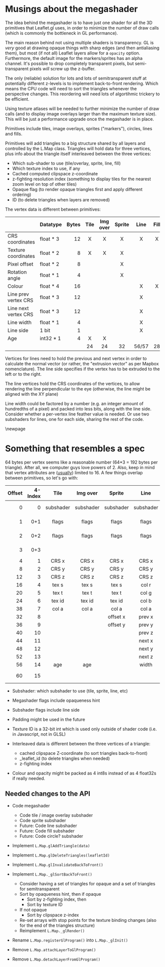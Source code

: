 
# Musings about the megashader

The idea behind the megashader is to have just one shader for all the 3D primitives that Leaflet.gl uses, in order to minimize the number of draw calls (which is commonly the bottleneck in GL performance).

The main reason behind not using multiple shaders is transparency. GL is *very* good at drawing opaque things with sharp edges (and then antialiasing them), but most (if not all) Leaflet layers allow for a `opacity` option. Furthermore, the default image for the markers/sprites has an alpha channel. It's possible to drop completely transparent pixels, but semi-transparent pixels *will* screw up the z-buffer.

The only (reliable) solution for lots and lots of semitransparent stuff at potentially different z-levels is to implement back-to-front rendering. Which means the CPU code will need to sort the triangles whenever the perspective changes. This reordering will need lots of algortihmic trickery to be efficient.

Using texture atlases will be needed to further minimize the number of draw calls (and to display image overlays larger than the maximum texture size). This will be just a performance upgrade once the megashader is in place.

Primitives include tiles, image overlays, sprites ("markers"), circles, lines and fills.

Primitives will add triangles to a big structure shared by all layers and controlled by the L.Map class. Triangles will hold data for three vertices, plus info about the triangle itself interleaved between the three vertices:

* Which sub-shader to use (tile/overlay, sprite, line, fill)
* Which texture index to use, if any
* Cached computed clipspace z-coordinate
* z-fighting resolution index (something to display tiles for the nearest zoom level on top of other tiles)
* Opaque flag (to render opaque triangles first and apply different ordering)
* ID (to delete triangles when layers are removed)

The vertex data is different between primitives:

|                         | Datatype  | Bytes | Tile | Img over | Sprite | Line | Fill |
| ----------------------- | --------- | ----: | :--: | :------: | :----: | :--: | :--: |
| CRS coordinates         | float * 3 |    12 |  X   |  X       |  X     |  X   |  X   |
| Texture coordinates     | float * 2 |     8 |  X   |  X       |  X     |      |      |
| Pixel offset            | float * 2 |     8 |      |          |  X     |      |      |
| Rotation angle          | float * 1 |     4 |      |          |  X     |      |      |
| Colour                  | float * 4 |    16 |      |          |        |  X   |  X   |
| Line prev vertex CRS    | float * 3 |    12 |      |          |        |  X   |      |
| Line next vertex CRS    | float * 3 |    12 |      |          |        |  X   |      |
| Line width              | float * 1 |     4 |      |          |        |  X   |      |
| Line side               | 1 bit     |     1 |      |          |        |  X   |      |
| Age                     | int32 * 1 |     4 |  X   |  X       |        |      |      |
|                         |           |       |  24  |  24      |  32    | 56/57 | 28  |

Vertices for lines need to hold the previous and next vertex in order to calculate the normal vector (or rather, the "extrusion vector" as per Mapbox nomenclature). The line side specifies if the vertex has to be extruded to the left or to the right.

The line vertices hold the CRS coordinates of the vertices, to allow rendering the line perpendicular to the eye (otherwise, the line might be aligned with the XY plane)

Line width could be factored by a number (e.g. an integer amount of hundredths of a pixel) and packed into less bits, along with the line side. Consider whether a per-vertex line feather value is needed. Or use two subshaders for lines, one for each side, sharing the rest of the code.


\newpage

# Something that resembles a spec

64 bytes per vertex seems like a reasonable number (64*3 = 192 bytes per triangle). After all, we computer guys love powers of 2. Also, keep in mind that vertex attributes are ([usually](http://codeflow.org/entries/2013/feb/22/how-to-write-portable-webgl/#maximum-vertex-attributes)) limited to 16. A few things overlap between primitives, so let's go with:

| Offset   | 4-Index  | Tile   | Img over | Sprite   | Line   | Fill   | Type | Varying? | Notes  |
| -------: | -------: | :----: | :------: | :------: | :----: | :----: | :--: | :------: | ------ |
|        0 |        0 | subshader | subshader | subshader | subshader | subshader | 1 byte | ✔ |    |
|        1 |      0+1 | flags  | flags    | flags    | flags  | flags  | 1 byte |  ✔     | megashader |
|        2 |      0+2 | flags  | flags    | flags    | flags  | flags  | 1 byte |  ✔     | subshader |
|        3 |      0+3 |        |          |          |        |        | 1 byte |  ✔     | Padding |
|        4 |        1 | CRS x  | CRS x    | CRS x    | CRS x  | CRS x  | vec3   |  ✗
|        8 |        2 | CRS y  | CRS y    | CRS y    | CRS y  | CRS y  |   ↑    |  ✗
|       12 |        3 | CRS z  | CRS z    | CRS z    | CRS z  | CRS z  |   ↑    |  ✗
|       16 |        4 | tex s  | tex s    | tex s    | col r  | col r  | vec4   |  ✔
|       20 |        5 | tex t  | tex t    | tex t    | col g  | col g  |   ↑    |  ✔
|       24 |        6 | tex id | tex id   | tex id   | col b  | col b  |   ↑    |  ✔
|       38 |        7 | col a  | col a    | col a    | col a  | col a  |   ↑    |  ✔
|       32 |        8 |        |          | offset x | prev x |        | vec3   |  ✗
|       36 |        9 |        |          | offset y | prev y |        |   ↑    |  ✗
|       40 |       10 |        |          |          | prev z |        |   ↑    |  ✗
|       44 |       11 |        |          |          | next x |        | vec3   |  ✗
|       48 |       12 |        |          |          | next y |        |   ↑    |  ✗
|       52 |       13 |        |          |          | next z |        |   ↑    |  ✗
|       56 |       14 | age    | age      |          | width  |        | int32  |  ✗
|       60 |       15 |        |          |          |        |        |        |        | Interleaved data |

* Subshader: which subshader to use (tile, sprite, line, etc)
* Megashader flags include opaqueness hint
* Subshader flags include line side
* Padding might be used in the future
* Texture ID is a 32-bit int which is used only outside of shader code (i.e. in Javascript, not in GLSL)
* Interleaved data is different between the three vertices of a triangle:
	* cached clipspace Z-coordinate (to sort triangles back-to-front)
	* _leaflet_id (to delete triangles when needed)
	* z-fighting index

* Colour and opacity might be packed as 4 int8s instead of as 4 float32s if really needed.

## Needed changes to the API

* Code megashader
	* Code tile / image overlay subshader
	* Code sprite subshader
	* Future: Code line subshader
	* Future: Code fill subshader
	* Future: Code circle? subshader

* Implement `L.Map.glAddTriangle(data)`
* Implement `L.Map.glDeleteTriangles(leafletId)`
* Implement `L.Map.glInvalidateBackToFront()`
* Implement `L.Map._glSortBackToFront()`
	* Consider having a set of triangles for opaque and a set of triangles for semitransparent
	* Sort by opaqueness hint, then if opaque
		* Sort by z-fighting index, then
		* Sort by texture ID
	* If not opaque
		* Sort by clipspace z-index
	* Re-set arrays with stop points for the texture binding changes (also for the end of the triangles structure)
	* Reimplement `L.Map._glRender()`

* Rename `L.Map.registerGlProgram()` into `L.Map._glInit()`
* Remove `L.Map.attachLayerToGlProgram()`
* Remove `L.Map.detachLayerFromGlProgram()`









